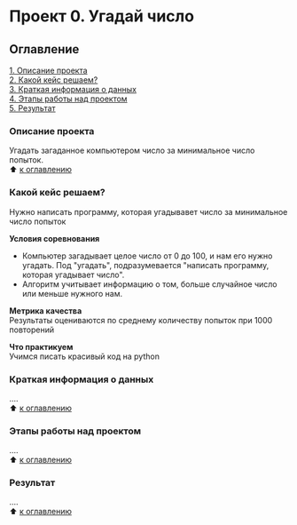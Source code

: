 # Проект 0. Угадай число

## Оглавление
[1. Описание проекта](https://github.com/Faardel/Akasha/tree/main/project_0/README.md#описание-проекта)\
[2. Какой кейс решаем?](https://github.com/Faardel/Akasha/tree/main/project_0/README.md#какой-кейс-решаем)\
[3. Краткая информация о данных](https://github.com/Faardel/Akasha/tree/main/project_0/README.md#краткая-информация-о-данных)\
[4. Этапы работы над проектом](https://github.com/Faardel/Akasha/tree/main/project_0/README.md#этапы-работы-над-проектом)\
[5. Результат](https://github.com/Faardel/Akasha/blob/main/project_0/README.md#результат)

### Описание проекта
Угадать загаданное компьютером число за минимальное число попыток.\
:arrow_up: [к оглавлению](https://github.com/Faardel/Akasha/tree/main/project_0/README.md#оглавление)


### Какой кейс решаем?
Нужно написать программу, которая угадывавет число за минимальное число попыток

**Условия соревнования**
- Компьютер загадывает целое число от 0 до 100, и нам его нужно угадать. Под "угадать", подразумевается "написать программу, которая угадывает число".
- Алгоритм учитывает информацию о том, больше случайное число или меньше нужного нам.

**Метрика качества**\
Результаты оцениваются по среднему количеству попыток при 1000 повторений

**Что практикуем**\
Учимся писать красивый код на python

### Краткая информация о данных
....\
:arrow_up: [к оглавлению](https://github.com/Faardel/Akasha/tree/main/project_0/README.md#оглавление)

### Этапы работы над проектом
....\
:arrow_up: [к оглавлению](https://github.com/Faardel/Akasha/tree/main/project_0/README.md#оглавление)

### Результат
....\
:arrow_up: [к оглавлению](https://github.com/Faardel/Akasha/tree/main/project_0/README.md#оглавление)